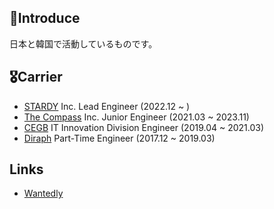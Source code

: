 ##  🙋Introduce
日本と韓国で活動しているものです。

## 🎖Carrier
- [STARDY](https://stardy.co.jp) Inc. Lead Engineer (2022.12 ~ )
- [The Compass](https://www.the-compass.kr/) Inc. Junior Engineer (2021.03 ~ 2023.11)
- [CEGB](https://cegb.co.jp/) IT Innovation Division Engineer (2019.04 ~ 2021.03)
- [Diraph](https://diraph.com/) Part-Time Engineer (2017.12 ~ 2019.03)

## Links
- [Wantedly](https://www.wantedly.com/id/heewon_kim_kr)
